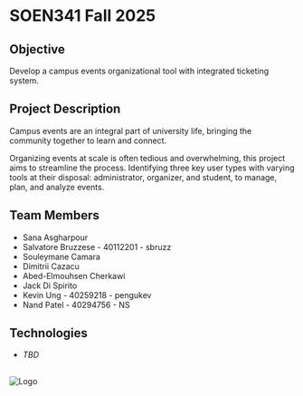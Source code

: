 
# SOEN341 Fall 2025

## Objective
Develop a campus events organizational tool with integrated ticketing system.
## Project Description
Campus events are an integral part of university life, bringing the community together to learn and connect. 

Organizing events at scale is often tedious and overwhelming, this project aims to streamline the process. Identifying three key user types with varying tools at their disposal: administrator, organizer, and student, to manage, plan, and analyze events.

## Team Members
- Sana Asgharpour
- Salvatore Bruzzese - 40112201 - sbruzz
- Souleymane Camara
- Dimitrii Cazacu
- Abed-Elmouhsen Cherkawi
- Jack Di Spirito
- Kevin Ung - 40259218 - pengukev
- Nand Patel - 40294756 - NS
## Technologies
- *TBD*
## 


![Logo](https://upload.wikimedia.org/wikipedia/fr/9/97/Universit%C3%A9_Concordia_%28logo%29.svg)

